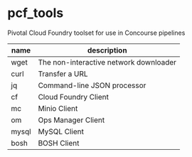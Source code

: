 # pcf_tools
Pivotal Cloud Foundry toolset for use in Concourse pipelines

name|description
----|-----------
wget|The non-interactive network downloader
curl|Transfer a URL
jq|Command-line JSON processor
cf|Cloud Foundry Client
mc|Minio Client
om|Ops Manager Client
mysql|MySQL Client
bosh|BOSH Client
